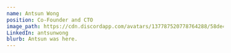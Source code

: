 ```yaml
---
name: Antsun Wong
position: Co-Founder and CTO
image_path: https://cdn.discordapp.com/avatars/137787520778764288/58de4066730ec20396b77467aeb53b2f.png?size=128
LinkedIn: antsunwong
blurb: Antsun was here.
---
```

